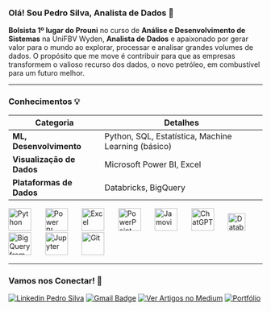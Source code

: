 ### Olá! Sou Pedro Silva, Analista de Dados 👋

**Bolsista 1º lugar do Prouni** no curso de **Análise e Desenvolvimento de Sistemas** na UniFBV Wyden, **Analista de Dados** e apaixonado por gerar valor para o mundo ao explorar, processar e analisar grandes volumes de dados. O propósito que me move é contribuir para que as empresas transformem o valioso recurso dos dados, o novo petróleo, em combustível para um futuro melhor.

---

### Conhecimentos 💡
| Categoria                        | Detalhes                                                                                     |
| -------------------------------- | -------------------------------------------------------------------------------------------- |
| **ML, Desenvolvimento**    | Python, SQL, Estatística, Machine Learning (básico)                                                                                     |
| **Visualização de Dados**        | Microsoft Power BI, Excel                                                            |
| **Plataformas de Dados**      | Databricks, BigQuery

<img src="https://github.com/user-attachments/assets/1120ee63-71cd-49eb-b315-4c41ddc091d3" alt="Python" width="45"/>
&nbsp;&nbsp;&nbsp;&nbsp;&nbsp;
<img src="https://github.com/user-attachments/assets/ac05eac4-e384-40eb-a261-f8b8efeeabc8" alt="Power BI" width="45"/>
&nbsp;&nbsp;&nbsp;&nbsp;&nbsp;
<img src="https://github.com/user-attachments/assets/9840fb8c-9fd7-411b-aa64-325df73b73dd" alt="Excel" width="45"/>
&nbsp;&nbsp;&nbsp;&nbsp;&nbsp;
<img src="https://github.com/user-attachments/assets/f42489ba-e1a4-4ddf-a484-ab4b8f4a55e6" alt="PowerPoint" width="45"/>
&nbsp;&nbsp;&nbsp;&nbsp;&nbsp;
<img src="https://github.com/user-attachments/assets/91ced817-6e7a-4b73-8801-5f4f152a82b5" alt="Jamovi" width="45"/>
&nbsp;&nbsp;&nbsp;&nbsp;&nbsp;
<img src="https://github.com/user-attachments/assets/294ddab8-7385-40c7-bac3-c6fa64a1be76" alt="ChatGPT" width="45"/>
&nbsp;&nbsp;&nbsp;&nbsp;&nbsp;
<img src="https://github.com/user-attachments/assets/f961697d-1d57-403d-8b89-0e1e78634014" alt="Databricks" width="35"/>
&nbsp;&nbsp;&nbsp;&nbsp;&nbsp;
<img src="https://github.com/user-attachments/assets/d176e4c3-89b7-43dd-a1ea-4a1c5624ea56" alt="BigQuery from Google Cloud Plataform" width="45"/>
&nbsp;&nbsp;&nbsp;&nbsp;&nbsp;
<img src="https://github.com/user-attachments/assets/c94e8d56-c48a-4ff8-bc21-968406d2c058" alt="Jupyter" width="45"/>
&nbsp;&nbsp;&nbsp;&nbsp;&nbsp;
<img src="https://github.com/user-attachments/assets/cfb0f75c-d828-4b4b-aa4a-2f4d40588d84" alt="Git" width="45"/>
&nbsp;&nbsp;&nbsp;&nbsp;&nbsp;

---

### Vamos nos Conectar! 🏅

[![Linkedin Pedro Silva](https://img.shields.io/badge/-Pedro_Silva-blue?style=flat&logo=Linkedin&logoColor=white&link=https://www.linkedin.com/in/pedro-silva-1032a7243/)](https://www.linkedin.com/in/pedro-silva-1032a7243/)
[![Gmail Badge](https://img.shields.io/badge/-contatopedrosilva001@gmail.com-c14438?style=flat-square&logo=Gmail&logoColor=white&link=mailto:contatopedrosilva001@gmail.com)](mailto:contatopedrosilva001@gmail.com) [![Ver Artigos no Medium](https://img.shields.io/badge/Ver_Artigos_no_Medium-03A57B?style=flat-square&logo=Medium&logoColor=white)](https://medium.com/@pedroalves112020) [![Portfólio](https://img.shields.io/badge/Explore_Meu_Portfólio-0052CC?style=flat-square&logo=google-chrome&logoColor=white)](https://sites.google.com/view/projetos-pedro-silva/in%C3%ADcio)




